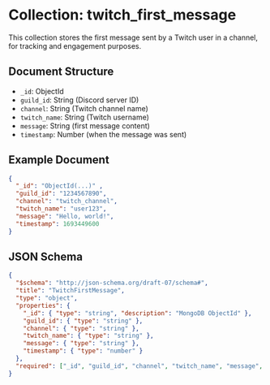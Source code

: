 # Collection: twitch_first_message

This collection stores the first message sent by a Twitch user in a channel, for tracking and engagement purposes.

## Document Structure
- `_id`: ObjectId
- `guild_id`: String (Discord server ID)
- `channel`: String (Twitch channel name)
- `twitch_name`: String (Twitch username)
- `message`: String (first message content)
- `timestamp`: Number (when the message was sent)

## Example Document
```json
{
  "_id": "ObjectId(...)" ,
  "guild_id": "1234567890",
  "channel": "twitch_channel",
  "twitch_name": "user123",
  "message": "Hello, world!",
  "timestamp": 1693449600
}
```


## JSON Schema

```json
{
  "$schema": "http://json-schema.org/draft-07/schema#",
  "title": "TwitchFirstMessage",
  "type": "object",
  "properties": {
    "_id": { "type": "string", "description": "MongoDB ObjectId" },
    "guild_id": { "type": "string" },
    "channel": { "type": "string" },
    "twitch_name": { "type": "string" },
    "message": { "type": "string" },
    "timestamp": { "type": "number" }
  },
  "required": ["_id", "guild_id", "channel", "twitch_name", "message", "timestamp"]
}
```
